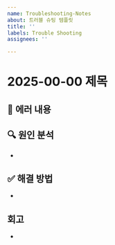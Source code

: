 ```yaml
---
name: Troubleshooting-Notes
about: 트러블 슈팅 템플릿
title: ''
labels: Trouble Shooting
assignees: ''

---
```


# 2025-00-00 제목

## 🐞 에러 내용


## 🔍 원인 분석
- 

## ✅ 해결 방법
- 

## 회고
-
